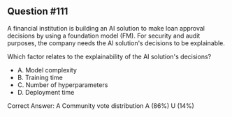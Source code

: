 ## Question #111

A financial institution is building an AI solution to make loan approval decisions by using a foundation model (FM). For security and audit purposes, the company needs the AI solution's decisions to be explainable.

Which factor relates to the explainability of the AI solution's decisions?

- A. Model complexity
- B. Training time
- C. Number of hyperparameters
- D. Deployment time 

Correct Answer: 
A Community vote distribution A (86%) U (14%)